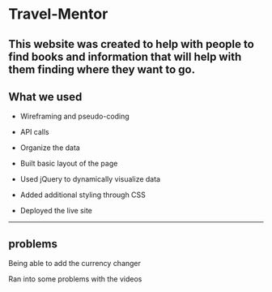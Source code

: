 # Travel-Mentor

## This website was created to help with people to find books and information that will help with them finding where they want to go.




## What we used


* Wireframing and pseudo-coding

* API calls

* Organize the data

* Built basic layout of the page

* Used jQuery to dynamically visualize data

* Added additional styling through CSS

* Deployed the live site


---

## problems

Being able to add the currency changer

Ran into some problems with the videos

## 










